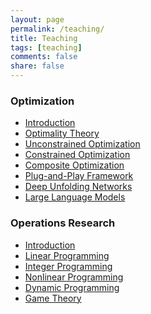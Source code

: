 ```yaml
---
layout: page
permalink: /teaching/
title: Teaching
tags: [teaching]
comments: false
share: false
---
```




### Optimization

- <a href="../teaching/现代优化方法/绪论.pdf" class="textlink" target="_blank">Introduction </a> <br>
- <a href="../teaching/现代优化方法/最优化理论.pdf" class="textlink" target="_blank">Optimality Theory </a> <br>
- <a href="../teaching/现代优化方法/无约束优化算法.pdf" class="textlink" target="_blank">Unconstrained Optimization </a> <br>
- <a href="../teaching/现代优化方法/约束优化算法.pdf" class="textlink" target="_blank">Constrained Optimization </a> <br>
- <a href="../teaching/现代优化方法/复合优化算法.pdf" class="textlink" target="_blank">Composite Optimization </a> <br>
- <a href="../teaching/现代优化方法/即插即用框架.pdf" class="textlink" target="_blank">Plug-and-Play Framework</a> <br>
- <a href="../teaching/现代优化方法/深度展开网络.pdf" class="textlink" target="_blank">Deep Unfolding Networks</a> <br>
- <a href="../teaching/现代优化方法/大模型辅助设计.pdf" class="textlink" target="_blank">Large Language Models</a> <br>





### Operations Research 

- <a href="../teaching/运筹学/引言.pdf" class="textlink" target="_blank">Introduction </a> <br>
- <a href="../teaching/运筹学/线性规划.pdf" class="textlink" target="_blank">Linear Programming </a> <br>
- <a href="../teaching/运筹学/整数规划.pdf" class="textlink" target="_blank">Integer Programming </a> <br>
- <a href="../teaching/运筹学/非线性规划.pdf" class="textlink" target="_blank">Nonlinear Programming </a> <br>
- <a href="../teaching/运筹学/动态规划.pdf" class="textlink" target="_blank">Dynamic Programming </a><br>
- <a href="../teaching/运筹学/对策论.pdf" class="textlink" target="_blank">Game Theory </a><br><br>

